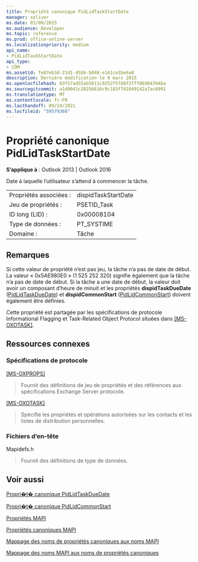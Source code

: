 ```yaml
---
title: Propriété canonique PidLidTaskStartDate
manager: soliver
ms.date: 03/09/2015
ms.audience: Developer
ms.topic: reference
ms.prod: office-online-server
ms.localizationpriority: medium
api_name:
- PidLidTaskStartDate
api_type:
- COM
ms.assetid: fe87eb3d-21d1-45bb-b848-e141ce1be6a0
description: Dernière modification le 9 mars 2015
ms.openlocfilehash: 83f57ad55ab5011c9252f5f88f2fff06984394ba
ms.sourcegitcommit: a1d9041c20256616c9c183f7d1049142a7ac6991
ms.translationtype: MT
ms.contentlocale: fr-FR
ms.lasthandoff: 09/24/2021
ms.locfileid: "59579368"
---
```

# <a name="pidlidtaskstartdate-canonical-property"></a>Propriété canonique PidLidTaskStartDate

  
  
**S’applique à** : Outlook 2013 | Outlook 2016 
  
Date à laquelle l’utilisateur s’attend à commencer la tâche.
  
|||
|:-----|:-----|
|Propriétés associées :  <br/> |dispidTaskStartDate  <br/> |
|Jeu de propriétés :  <br/> |PSETID_Task  <br/> |
|ID long (LID) :  <br/> |0x00008104  <br/> |
|Type de données :  <br/> |PT_SYSTIME  <br/> |
|Domaine :  <br/> |Tâche  <br/> |
   
## <a name="remarks"></a>Remarques

Si cette valeur de propriété n’est pas jeu, la tâche n’a pas de date de début. La valeur « 0x5AE980E0 » (1 525 252 320) signifie également que la tâche n’a pas de date de début. Si la tâche a une date de début, la valeur doit avoir un composant d’heure de minuit et les propriétés **dispidTaskDueDate** ([PidLidTaskDueDate](pidlidtaskduedate-canonical-property.md)) et **dispidCommonStart** ([PidLidCommonStart](pidlidcommonstart-canonical-property.md)) doivent également être définies.
  
Cette propriété est partagée par les spécifications de protocole Informational Flagging et Task-Related Object Protocol situées dans [[MS-OXOTASK]](https://msdn.microsoft.com/library/55600ec0-6195-4730-8436-59c7931ef27e%28Office.15%29.aspx).
  
## <a name="related-resources"></a>Ressources connexes

### <a name="protocol-specifications"></a>Spécifications de protocole

[[MS-OXPROPS]](https://msdn.microsoft.com/library/f6ab1613-aefe-447d-a49c-18217230b148%28Office.15%29.aspx)
  
> Fournit des définitions de jeu de propriétés et des références aux spécifications Exchange Server protocole.
    
[[MS-OXOTASK]](https://msdn.microsoft.com/library/55600ec0-6195-4730-8436-59c7931ef27e%28Office.15%29.aspx)
  
> Spécifie les propriétés et opérations autorisées sur les contacts et les listes de distribution personnelles.
    
### <a name="header-files"></a>Fichiers d’en-tête

Mapidefs.h
  
> Fournit des définitions de type de données.
    
## <a name="see-also"></a>Voir aussi



[Propri�t� canonique PidLidTaskDueDate](pidlidtaskduedate-canonical-property.md)
  
[Propri�t� canonique PidLidCommonStart](pidlidcommonstart-canonical-property.md)


[Propriétés MAPI](mapi-properties.md)
  
[Propriétés canoniques MAPI](mapi-canonical-properties.md)
  
[Mappage des noms de propriétés canoniques aux noms MAPI](mapping-canonical-property-names-to-mapi-names.md)
  
[Mappage des noms MAPI aux noms de propriétés canoniques](mapping-mapi-names-to-canonical-property-names.md)

